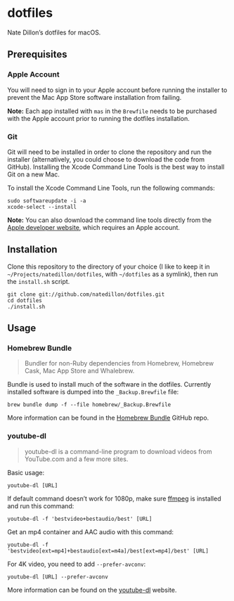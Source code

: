 # dotfiles

Nate Dillon’s dotfiles for macOS.

## Prerequisites

### Apple Account

You will need to sign in to your Apple account before running the installer to prevent the Mac App Store software installation from failing.

**Note:** Each app installed with `mas` in the `Brewfile` needs to be purchased with the Apple account prior to running the dotfiles installation.

### Git

Git will need to be installed in order to clone the repository and run the installer (alternatively, you could choose to download the code from GitHub). Installing the Xcode Command Line Tools is the best way to install Git on a new Mac.

To install the Xcode Command Line Tools, run the following commands:

```
sudo softwareupdate -i -a
xcode-select --install
```

**Note:** You can also download the command line tools directly from the [Apple developer website](https://developer.apple.com/download/more/?=command%20line%20tools), which requires an Apple account.

## Installation

Clone this repository to the directory of your choice (I like to keep it in `~/Projects/natedillon/dotfiles`, with `~/dotfiles` as a symlink), then run the `install.sh` script.

```
git clone git://github.com/natedillon/dotfiles.git
cd dotfiles
./install.sh
```

## Usage

### Homebrew Bundle

> Bundler for non-Ruby dependencies from Homebrew, Homebrew Cask, Mac App Store and Whalebrew.

Bundle is used to install much of the software in the dotfiles. Currently installed software is dumped into the `_Backup.Brewfile` file:

```
brew bundle dump -f --file homebrew/_Backup.Brewfile
```

More information can be found in the [Homebrew Bundle](https://github.com/Homebrew/homebrew-bundle) GitHub repo.

### youtube-dl

> youtube-dl is a command-line program to download videos from YouTube.com and a few more sites.

Basic usage:

```
youtube-dl [URL]
```

If default command doesn’t work for 1080p, make sure [ffmpeg](https://ffmpeg.org/) is installed and run this command:

```
youtube-dl -f 'bestvideo+bestaudio/best' [URL]
```

Get an mp4 container and AAC audio with this command:

```
youtube-dl -f 'bestvideo[ext=mp4]+bestaudio[ext=m4a]/best[ext=mp4]/best' [URL]
```

For 4K video, you need to add `--prefer-avconv`:

```
youtube-dl [URL] --prefer-avconv
```

More information can be found on the [youtube-dl](https://ytdl-org.github.io/youtube-dl/) website.
